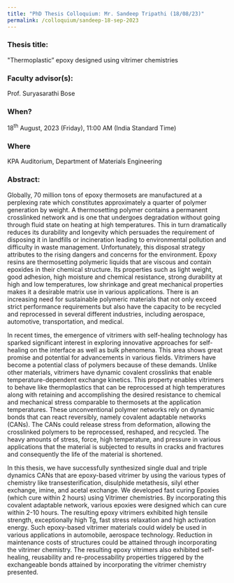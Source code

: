 ```yaml
---
title: "PhD Thesis Colloquium: Mr. Sandeep Tripathi (18/08/23)"
permalink: /colloquium/sandeep-18-sep-2023
---
```

### Thesis title:
"Thermoplastic” epoxy designed using vitrimer chemistries

### Faculty advisor(s):
Prof. Suryasarathi Bose

### When?
18<sup>th</sup> August, 2023 (Friday), 11:00 AM (India Standard Time)

### Where
KPA Auditorium, Department of Materials Engineering

### Abstract: 
Globally, 70 million tons of epoxy thermosets are manufactured at a perplexing rate which constitutes approximately a quarter of polymer generation by weight. A thermosetting polymer contains a permanent crosslinked network and is one that undergoes degradation without going through fluid state on heating at high temperatures. This in turn dramatically reduces its durability and longevity which persuades the requirement of disposing it in landfills or incineration leading to environmental pollution and difficulty in waste management. Unfortunately, this disposal strategy attributes to the rising dangers and concerns for the environment. Epoxy resins are thermosetting polymeric liquids that are viscous and contain epoxides in their chemical structure. Its properties such as light weight, good adhesion, high moisture and chemical resistance, strong durability at high and low temperatures, low shrinkage and great mechanical properties makes it a desirable matrix use in various applications. There is an increasing need for sustainable polymeric materials that not only exceed strict performance requirements but also have the capacity to be recycled and reprocessed in several different industries, including aerospace, automotive, transportation, and medical.

In recent times, the emergence of vitrimers with self-healing technology has sparked significant interest in exploring innovative approaches for self-healing on the interface as well as bulk phenomena. This area shows great promise and potential for advancements in various fields. Vitrimers have become a potential class of polymers because of these demands. Unlike other materials, vitrimers have dynamic covalent crosslinks that enable temperature-dependent exchange kinetics. This property enables vitrimers to behave like thermoplastics that can be reprocessed at high temperatures along with retaining and accomplishing the desired resistance to chemical and mechanical stress comparable to thermosets at the application temperatures. These unconventional polymer networks rely on dynamic bonds that can react reversibly, namely covalent adaptable networks (CANs). The CANs could release stress from deformation, allowing the crosslinked polymers to be reprocessed, reshaped, and recycled. The heavy amounts of stress, force, high temperature, and pressure in various applications that the material is subjected to results in cracks and fractures and consequently the life of the material is shortened.

In this thesis, we have successfully synthesized single dual and triple dynamics CANs that are epoxy-based vitrimer by using the various types of chemistry like transesterification, disulphide metathesis, silyl ether exchange, imine, and acetal exchange. We developed fast curing Epoxies (which cure within 2 hours) using Vitrimer chemistries. By incorporating this covalent adaptable network, various epoxies were designed which can cure within 2-10 hours. The resulting epoxy vitrimers exhibited high tensile strength, exceptionally high Tg, fast stress relaxation and high activation energy.  Such epoxy-based vitrimer materials could widely be used in various applications in automobile, aerospace technology. Reduction in maintenance costs of structures could be attained through incorporating the vitrimer chemistry. The resulting epoxy vitrimers also exhibited self-healing, reusability and re-processability properties triggered by the exchangeable bonds attained by incorporating the vitrimer chemistry presented. 